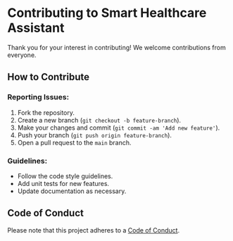 # Contributing to Smart Healthcare Assistant

Thank you for your interest in contributing! We welcome contributions from everyone.

## How to Contribute

### Reporting Issues:
1. Fork the repository.
2. Create a new branch (`git checkout -b feature-branch`).
3. Make your changes and commit (`git commit -am 'Add new feature'`).
4. Push your branch (`git push origin feature-branch`).
5. Open a pull request to the `main` branch.

### Guidelines:
- Follow the code style guidelines.
- Add unit tests for new features.
- Update documentation as necessary.

## Code of Conduct
Please note that this project adheres to a [Code of Conduct](CODE_OF_CONDUCT.md).
